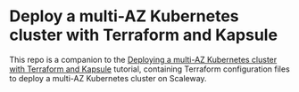 # Deploy a multi-AZ Kubernetes cluster with Terraform and Kapsule

This repo is a companion to the [Deploying a multi-AZ Kubernetes cluster with Terraform and Kapsule](https://www.scaleway.com/en/docs/tutorials/k8s-kapsule-multi-az/) tutorial, containing Terraform configuration files to deploy a multi-AZ Kubernetes cluster on Scaleway.
